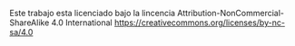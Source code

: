 Este trabajo esta licenciado bajo la lincencia Attribution-NonCommercial-ShareAlike 4.0 International
https://creativecommons.org/licenses/by-nc-sa/4.0
